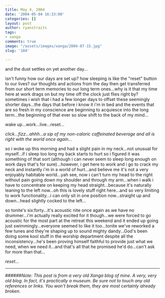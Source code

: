```yaml
---
title: May 4, 2004
date: '2004-05-04 16:33:00'
categories: []
layout: post
author: ryanstraits
tags:
- xanga
comments: true
image: "/assets/images/xanga/2004-07-15.jpg"
slug: '104'

---
```

and the dust settles on yet another day...

<!-- break -->

isn't funny how our days are set up? how sleeping is like the "reset" button to our lives? our thoughts and actions from the day then get transferred from our short term memories to our long term ones...why is it that my time here at work drags on but my time off the clock just flies right by? sometimes i wish that i had a few longer days to offset these seemingly shorter days...the days that before i know it i'm in bed and the events that are so fresh in my conscience are beginning to acquiesce into the long term...the beginning of that ever so slow shift to the back of my mind...

wake up...work...live...reset...

<em>*click...fizz...ahhh...a sip of my non-caloric caffeinated beverage and all is right with the world once again...*</em>

so i woke up this morning and had a slight pain in my neck...not unusual for myself...if i sleep too long my back starts to hurt so i figured it was something of that sort (although i can never seem to sleep long enough on work days that's for sure)...however, i get here to work and i go to crack my neck and instantly i'm in a world of hurt...and believe me it's not a very enjoyably habitable world...yah see, now i can't turn my head to the right without pain going down my shoulder and through my arm...when i walk i have to concentrate on keeping my head straight...because it's naturally leaning to the left now...oh this is lovely stuff right here...and so very limiting to work functionality...i can only sit in one position now...straight up and down...head slightly cocked to the left...

so tonite's six:forty...it's acoustic nite once again as we have no drummer...i'm actually really excited for it though...we were forced to go acoustic for the most part at the retreat this weekend and it ended up going just swimmingly...everyone seemed to like it too...tonite we've reworked a few tunes and they're shaping up to sound mighty dandy...God's been doing some kool stuff in the worship department despite all the inconsistency...he's been proving himself faithful to provide just what we need, when we need it...and that's all that he promised he'd do...can't ask for more than that...

<em>reset...</em>

---

######*Note: This post is from a very old Xanga blog of mine. A very, very old blog. In fact, it's practically a museum. Be sure not to touch any old references or links. You won't break them, they are most certainly already broken.*